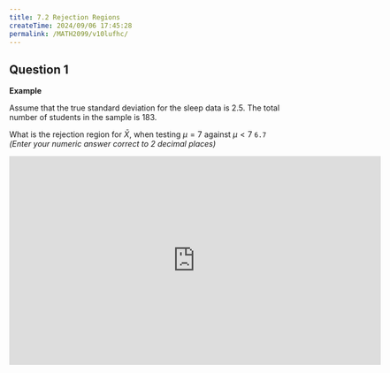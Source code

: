 ```yaml
---
title: 7.2 Rejection Regions
createTime: 2024/09/06 17:45:28
permalink: /MATH2099/v10lufhc/
---
```


<script setup>
import HSelect from "@HSelect"
</script>

## Question 1

<div class="how_qb">

**Example**

Assume that the true standard deviation for the sleep data is $2.5$. The total number of students in the sample is $183$.

What is the rejection region for $\bar{X}$, when testing $\mu = 7$ against $\mu<7$ <HSelect type="Mobius" :values="[
    {label: '<', selected: true},
    {label: '='},
    {label: '>'}]" /> `6.7` *(Enter your numeric answer correct to 2 decimal places)*

<iframe width="672" height="378" src="https://www.youtube.com/embed/npIP6ruJ0Ac" title="L7 10 Rejection region" frameborder="0" allow="accelerometer; autoplay; clipboard-write; encrypted-media; gyroscope; picture-in-picture; web-share" referrerpolicy="strict-origin-when-cross-origin" allowfullscreen></iframe>

</div>



